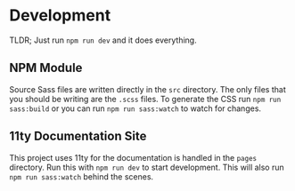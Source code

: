 # Development

TLDR; Just run `npm run dev` and it does everything.

## NPM Module

Source Sass files are written directly in the `src` directory. The only files that you should be writing are the `.scss` files. To generate the CSS run `npm run sass:build` or you can run `npm run sass:watch` to watch for changes.

## 11ty Documentation Site

This project uses 11ty for the documentation is handled in the `pages` directory. Run this with `npm run dev` to start development. This will also run `npm run sass:watch` behind the scenes.